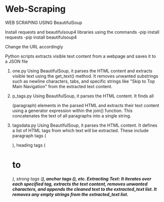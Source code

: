 # Web-Scraping
WEB SCRAPING USING BeautifulSoup

Install requests and beautifulsoup4 libraries using the commands
-pip install requests 
-pip install beautifulsoup4

Change the URL accordingly


Python scripts extracts visible text content from a webpage and saves it to a JSON file

1) one.py 
Using BeautifulSoup, it parses the HTML content and extracts visible text using the get_text() method.
It removes unwanted substrings such as newline characters, tabs, and specific strings like "Skip to Top Main Navigation" from the extracted text content.

2) p_tags.py 
Using BeautifulSoup, it parses the HTML content.
It finds all <p> (paragraph) elements in the parsed HTML and extracts their text content using a generator expression within the join() function. This concatenates the text of all paragraphs into a single string.

3) tagsdata.py 
Using BeautifulSoup, it parses the HTML content.
It defines a list of HTML tags from which text will be extracted. These include paragraph tags (<p>), heading tags (<h1> to <h6>), strong tags (<strong>), anchor tags (<a>), etc. 
Extracting Text: It iterates over each specified tag, extracts the text content, removes unwanted characters, and appends the cleaned text to the extracted_text list.
It removes any empty strings from the extracted_text list.

